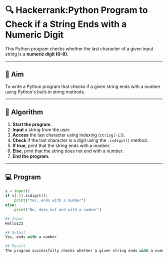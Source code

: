 # 🔍 Hackerrank:Python Program to Check if a String Ends with a Numeric Digit

This Python program checks whether the last character of a given input string is a **numeric digit (0–9)**.

---

## 🎯 Aim

To write a Python program that checks if a given string ends with a number using Python's built-in string methods.

---

## 🧠 Algorithm

1. **Start the program.**
2. **Input** a string from the user.
3. **Access** the last character using indexing (`string[-1]`).
4. **Check** if the last character is a digit using the `.isdigit()` method.
5. **If true**, print that the string ends with a number.
6. **Else**, print that the string does not end with a number.
7. **End the program.**

---

## 💻  Program
```python
s = input()
if s[-1].isdigit():
    print("Yes, ends with a number")
else:
    print("No, does not end with a number")

## Input
Hello123

## Output
Yes, ends with a number

## Result
The program successfully checks whether a given string ends with a numeric digit using Python’s string indexing and the .isdigit() method.
